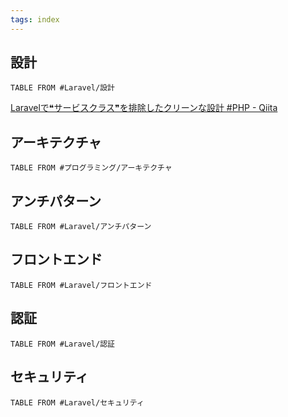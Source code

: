 ```yaml
---
tags: index 
---
```

## 設計
```dataview
TABLE FROM #Laravel/設計 
```
[Laravelで❝サービスクラス❞を排除したクリーンな設計 #PHP - Qiita](https://qiita.com/yiwiy9/items/121fe0e73279687261b8)
## アーキテクチャ
```dataview
TABLE FROM #プログラミング/アーキテクチャ  
```

## アンチパターン
```dataview
TABLE FROM #Laravel/アンチパターン
```

## フロントエンド

```dataview
TABLE FROM #Laravel/フロントエンド 
```

## 認証
```dataview
TABLE FROM #Laravel/認証 
```

## セキュリティ
```dataview
TABLE FROM #Laravel/セキュリティ 
```
